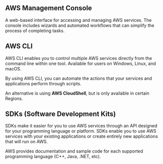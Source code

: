 ## AWS Management Console

A web-based interface for accessing and managing AWS services. The console includes wizards and automated workflows that can simplify the process of completing tasks.

## AWS CLI

AWS CLI enables you to control multiple AWS services directly from the command line within one tool. Available for users on Windows, Linux, and macOS.

By using AWS CLI, you can automate the actions that your services and applications perform through scripts.

An alternative is using **AWS CloudShell**, but is only available in certain Regions.

## SDKs (Software Development Kits)

SDKs make it easier for you to use AWS services through an API designed for your programming language or platform. SDKs enable you to use AWS services with your existing applications or create entirely new applications that will run on AWS.

AWS provides documentation and sample code for each supported programming language (C++, Java, .NET, etc).
